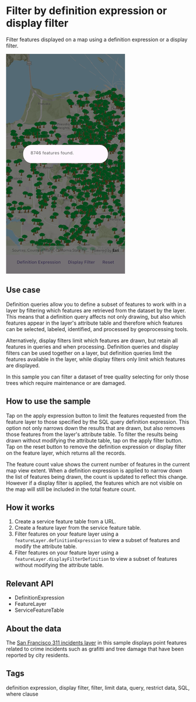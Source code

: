 # Filter by definition expression or display filter

Filter features displayed on a map using a definition expression or a display filter.

![Image of Filter by definition expression or display filter](filter_by_definition_expression_or_display_filter.png)

## Use case

Definition queries allow you to define a subset of features to work with in a layer by filtering which features are retrieved from the dataset by the layer. This means that a definition query affects not only drawing, but also which features appear in the layer's attribute table and therefore which features can be selected, labeled, identified, and processed by geoprocessing tools.

Alternatively, display filters limit which features are drawn, but retain all features in queries and when processing. Definition queries and display filters can be used together on a layer, but definition queries limit the features available in the layer, while display filters only limit which features are displayed.

In this sample you can filter a dataset of tree quality selecting for only those trees which require maintenance or are damaged.

## How to use the sample

Tap on the apply expression button to limit the features requested from the feature layer to those specified by the SQL query definition expression. This option not only narrows down the results that are drawn, but also removes those features from the layer's attribute table. To filter the results being drawn without modifying the attribute table, tap on the apply filter button. Tap on the reset button to remove the definition expression or display filter on the feature layer, which returns all the records.

The feature count value shows the current number of features in the current map view extent. When a definition expression is applied to narrow down the list of features being drawn, the count is updated to reflect this change. However if a display filter is applied, the features which are not visible on the map will still be included in the total feature count.

## How it works

1. Create a service feature table from a URL.
2. Create a feature layer from the service feature table.
3. Filter features on your feature layer using a `featureLayer.definitionExpression` to view a subset of features and modify the attribute table.
4. Filter features on your feature layer using a `featureLayer.displayFilterDefinition` to view a subset of features without modifying the attribute table.

## Relevant API

* DefinitionExpression
* FeatureLayer
* ServiceFeatureTable

## About the data

The [San Francisco 311 incidents layer](https://services2.arcgis.com/ZQgQTuoyBrtmoGdP/arcgis/rest/services/SF_311_Incidents/FeatureServer/0) in this sample displays point features related to crime incidents such as grafitti and tree damage that have been reported by city residents.

## Tags

definition expression, display filter, filter, limit data, query, restrict data, SQL, where clause
